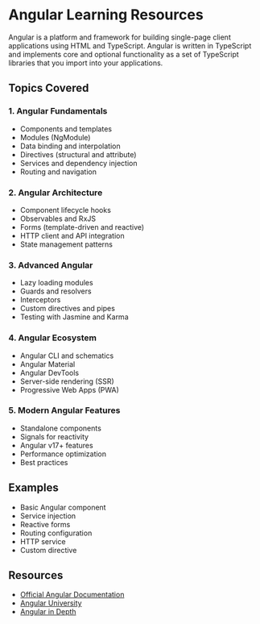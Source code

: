 # Angular Learning Resources

Angular is a platform and framework for building single-page client applications using HTML and TypeScript. Angular is written in TypeScript and implements core and optional functionality as a set of TypeScript libraries that you import into your applications.

## Topics Covered

### 1. Angular Fundamentals
- Components and templates
- Modules (NgModule)
- Data binding and interpolation
- Directives (structural and attribute)
- Services and dependency injection
- Routing and navigation

### 2. Angular Architecture
- Component lifecycle hooks
- Observables and RxJS
- Forms (template-driven and reactive)
- HTTP client and API integration
- State management patterns

### 3. Advanced Angular
- Lazy loading modules
- Guards and resolvers
- Interceptors
- Custom directives and pipes
- Testing with Jasmine and Karma

### 4. Angular Ecosystem
- Angular CLI and schematics
- Angular Material
- Angular DevTools
- Server-side rendering (SSR)
- Progressive Web Apps (PWA)

### 5. Modern Angular Features
- Standalone components
- Signals for reactivity
- Angular v17+ features
- Performance optimization
- Best practices

## Examples
- Basic Angular component
- Service injection
- Reactive forms
- Routing configuration
- HTTP service
- Custom directive

## Resources
- [Official Angular Documentation](https://angular.io/)
- [Angular University](https://angular-university.io/)
- [Angular in Depth](https://blog.angularindepth.com/)